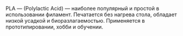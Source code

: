 

PLA — (Polylactic Acid) — наиболее популярный и простой в использовании филамент. Печатается без нагрева стола, обладает низкой усадкой и биоразлагаемостью. Применяется в прототипировании, хобби и обучении.
